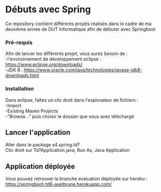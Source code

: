 # Débuts avec Spring
Ce repository contient différents projets réalisés dans le cadre de ma deuxième année de DUT Informatique afin de débuter avec Springboot

### Pré-requis

Afin de lancer les différents projet, vous aurez besoin de :  
-l'environnement de développement eclipse : https://www.eclipse.org/downloads/  
-JDK 8 : https://www.oracle.com/java/technologies/javase-jdk8-downloads.html  


### Installation
Dans eclipse, faîtes un clic droit dans l'explorateur de fichiers :  
-Import  
-Existing Maven Projects  
-"Browse..." puis choisir le dossier que vous avez téléchargé  

## Lancer l'application  
Aller dans le package s4.spring.td?  
Clic droit sur Td?Application.java, Run As, Java Application  

## Application déployée  

Vous pouvez retrouver la branche evaluation déployée sur heroku : https://springboot-td6-axelbrune.herokuapp.com/
